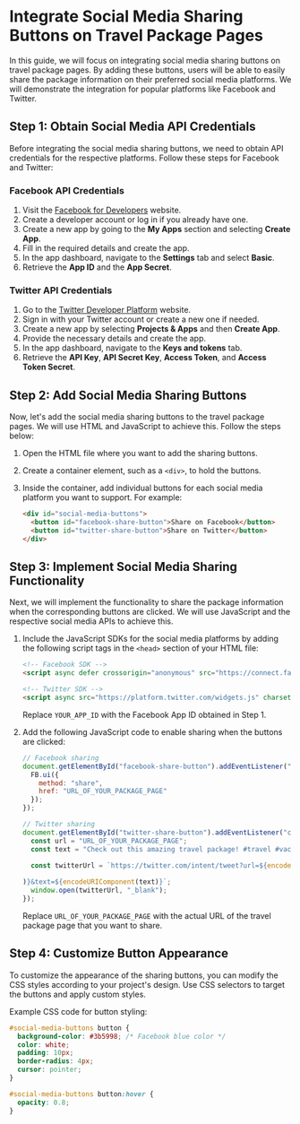 # Integrate Social Media Sharing Buttons on Travel Package Pages

In this guide, we will focus on integrating social media sharing buttons on travel package pages. By adding these buttons, users will be able to easily share the package information on their preferred social media platforms. We will demonstrate the integration for popular platforms like Facebook and Twitter.

## Step 1: Obtain Social Media API Credentials

Before integrating the social media sharing buttons, we need to obtain API credentials for the respective platforms. Follow these steps for Facebook and Twitter:

### Facebook API Credentials

1. Visit the [Facebook for Developers](https://developers.facebook.com/) website.
2. Create a developer account or log in if you already have one.
3. Create a new app by going to the **My Apps** section and selecting **Create App**.
4. Fill in the required details and create the app.
5. In the app dashboard, navigate to the **Settings** tab and select **Basic**.
6. Retrieve the **App ID** and the **App Secret**.

### Twitter API Credentials

1. Go to the [Twitter Developer Platform](https://developer.twitter.com/) website.
2. Sign in with your Twitter account or create a new one if needed.
3. Create a new app by selecting **Projects & Apps** and then **Create App**.
4. Provide the necessary details and create the app.
5. In the app dashboard, navigate to the **Keys and tokens** tab.
6. Retrieve the **API Key**, **API Secret Key**, **Access Token**, and **Access Token Secret**.

## Step 2: Add Social Media Sharing Buttons

Now, let's add the social media sharing buttons to the travel package pages. We will use HTML and JavaScript to achieve this. Follow the steps below:

1. Open the HTML file where you want to add the sharing buttons.
2. Create a container element, such as a `<div>`, to hold the buttons.
3. Inside the container, add individual buttons for each social media platform you want to support. For example:
    
    ```html
    <div id="social-media-buttons">
      <button id="facebook-share-button">Share on Facebook</button>
      <button id="twitter-share-button">Share on Twitter</button>
    </div>
    ```

## Step 3: Implement Social Media Sharing Functionality

Next, we will implement the functionality to share the package information when the corresponding buttons are clicked. We will use JavaScript and the respective social media APIs to achieve this.

1. Include the JavaScript SDKs for the social media platforms by adding the following script tags in the `<head>` section of your HTML file:
    
    ```html
    <!-- Facebook SDK -->
    <script async defer crossorigin="anonymous" src="https://connect.facebook.net/en_US/sdk.js#xfbml=1&version=v13.0&appId=YOUR_APP_ID&autoLogAppEvents=1" nonce="YOUR_NONCE_VALUE"></script>
    
    <!-- Twitter SDK -->
    <script async src="https://platform.twitter.com/widgets.js" charset="utf-8"></script>
    ```

    Replace `YOUR_APP_ID` with the Facebook App ID obtained in Step 1.

2. Add the following JavaScript code to enable sharing when the buttons are clicked:
    
    ```javascript
    // Facebook sharing
    document.getElementById("facebook-share-button").addEventListener("click", function() {
      FB.ui({
        method: "share",
        href: "URL_OF_YOUR_PACKAGE_PAGE"
      });
    });
    
    // Twitter sharing
    document.getElementById("twitter-share-button").addEventListener("click", function() {
      const url = "URL_OF_YOUR_PACKAGE_PAGE";
      const text = "Check out this amazing travel package! #travel #vacation";
      
      const twitterUrl = `https://twitter.com/intent/tweet?url=${encodeURIComponent(url
    
    )}&text=${encodeURIComponent(text)}`;
      window.open(twitterUrl, "_blank");
    });
    ```

    Replace `URL_OF_YOUR_PACKAGE_PAGE` with the actual URL of the travel package page that you want to share.

## Step 4: Customize Button Appearance

To customize the appearance of the sharing buttons, you can modify the CSS styles according to your project's design. Use CSS selectors to target the buttons and apply custom styles.

Example CSS code for button styling:

```css
#social-media-buttons button {
  background-color: #3b5998; /* Facebook blue color */
  color: white;
  padding: 10px;
  border-radius: 4px;
  cursor: pointer;
}

#social-media-buttons button:hover {
  opacity: 0.8;
}
```

